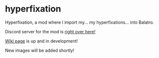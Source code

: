 # hyperfixation
Hyperfixation, a mod where I import my... my hyperfixations... into Balatro.

Discord server for the mod is [right over here!](https://discord.gg/QwJtrdy4xS)

[Wiki page](https://balatromods.miraheze.org/wiki/Hyperfixation) is up and in development!

New images will be added shortly!


